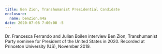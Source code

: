 ```yaml
---
title: Ben Zion, Transhumanist Presidential Candidate
enclosure: 
  name: benZion.m4a
date: 2020-07-08 7:00:00 -5
---
```

Dr. Francesca Ferrando and Julian Boilen interview Ben Zion, Transhumanist Party nominee for President of the United States in 2020.
Recorded at Princeton University (US), November 2019. ​